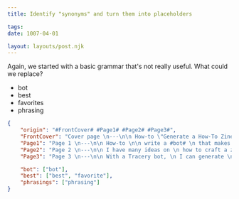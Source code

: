 ```yaml
---
title: Identify "synonyms" and turn them into placeholders

tags:
date: 1007-04-01

layout: layouts/post.njk
---
```


Again, we started with a basic grammar that's not really useful. What could we replace?

* bot
* best
* favorites
* phrasing


```json
{  
    "origin": "#FrontCover# #Page1# #Page2# #Page3#",
    "FrontCover": "Cover page \n---\n\n How-to \"Generate a How-To Zine\" Zine \n\n A WavelengthConf Progzine",
    "Page1": "Page 1 \n---\n\n How-to \n\n write a #bot# \n that makes zines  \n\n  SO THAT YOU CAN \n\n make the #best# \n zine-ziner-zines",
    "Page2": "Page 2 \n---\n\n I have many ideas on \n how to craft a zine, \n\n but struggle with picking \n the #best# phrasing.",
    "Page3": "Page 3 \n---\n\n With a Tracery bot, \n I can generate \n many different #phrasings# \n and pick my #best# to draw!",

    "bot": ["bot"],
    "best": ["best", "favorite"],
    "phrasings": ["phrasing"]
}
```